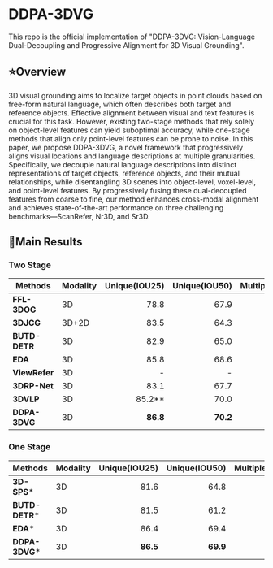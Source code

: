 # DDPA-3DVG

This repo is the official implementation of "DDPA-3DVG: Vision-Language Dual-Decoupling and Progressive Alignment for 3D Visual Grounding".

## :star:Overview
3D visual grounding aims to localize target objects in point clouds based on free-form natural language, which often describes both target and reference objects. Effective alignment between visual and text features is crucial for this task. However, existing two-stage methods that rely solely on object-level features can yield suboptimal accuracy, while one-stage methods that align only point-level features can be prone to noise. In this paper, we propose DDPA-3DVG, a novel framework that progressively aligns visual locations and language descriptions at multiple granularities. Specifically, we decouple natural language descriptions into distinct representations of target objects, reference objects, and their mutual relationships, while disentangling 3D scenes into object-level, voxel-level, and point-level features. By progressively fusing these dual-decoupled features from coarse to fine, our method enhances cross-modal alignment and achieves state-of-the-art performance on three challenging benchmarks—ScanRefer, Nr3D, and Sr3D.

## :crown:Main Results
### Two Stage
| Methods               | Modality | Unique(IOU25) | Unique(IOU50) | Multiple(IOU25) | Multiple(IOU50) | Overall(IOU25) |Overall(IOU50)|
|-----------------------|----------|-------------:|---------:|--------------:|---------:|------------:|---------:|
| **FFL-3DOG**          | 3D       |         78.8 |     67.9 |          35.2 |     25.7 |        41.3 |     34.0 |
| **3DJCG**             | 3D+2D    |         83.5 |     64.3 |          41.4 |     30.8 |        49.6 |     37.3 |
| **BUTD-DETR**         | 3D       |         82.9 |     65.0 |     44.7 |     34.0 |        50.4 |     38.6 |
| **EDA**               | 3D       |     85.8 |     68.6 |     49.1 |     37.6 |     54.6 |     42.3 |
| **ViewRefer**         | 3D       |           -  |       -  |          33.1 |     26.5 |        41.3 |     33.7 |
| **3DRP-Net**          | 3D       |         83.1 |     67.7 |          42.1 |     32.0 |        50.1 |     38.9 |
| **3DVLP**             | 3D       |     85.2** |     70.0 |          43.7 |     33.4 |     51.7 |     40.5 |
| **DDPA-3DVG**         | 3D       |     **86.8** |     **70.2** |     **49.8** |     **38.4** |     **55.3** |     **43.3** |
### One Stage
| Methods               | Modality | Unique(IOU25) | Unique(IOU50) | Multiple(IOU25) | Multiple(IOU50) | Overall(IOU25) |Overall(IOU50)|
|-----------------------|----------|-------------:|---------:|--------------:|---------:|------------:|---------:|
| **3D-SPS***           | 3D       |     81.6 |     64.8 |          39.5 |     29.6 |        47.7 |     36.4 |
| **BUTD-DETR***        | 3D       |         81.5 |     61.2 |     44.2 |     32.8 |     49.8 |     37.1 |
| **EDA***              | 3D       |     86.4 |     69.4 |     48.1 |     36.8 |     53.8 |     41.7 |
| **DDPA-3DVG***        | 3D       |     **86.5** |     **69.9** |     **48.6** |     **37.4** |     **54.3** |     **42.2** |
